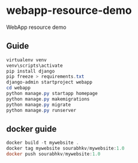 # webapp-resource-demo
WebApp resource demo


## Guide
```powershell
virtualenv venv
venv\scripts\activate
pip install django
pip freeze > requirements.txt
django-admin startproject webapp
cd webapp
python manage.py startapp homepage
python manage.py makemigrations
python manage.py migrate
python manage.py runserver
```

## docker guide
```powershell
docker build -t mywebsite .
docker tag mywebsite sourabhkv/mywebsite:1.0
docker push sourabhkv/mywebsite:1.0
```